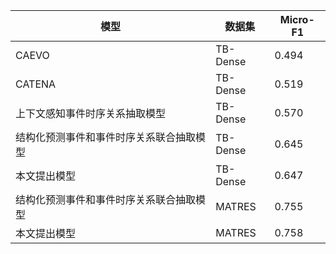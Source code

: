 | 模型                                     | 数据集   | Micro-F1 |
| ---------------------------------------- | -------- | -------- |
| CAEVO                                    | TB-Dense | 0.494    |
| CATENA                                   | TB-Dense | 0.519    |
| 上下文感知事件时序关系抽取模型           | TB-Dense | 0.570    |
| 结构化预测事件和事件时序关系联合抽取模型 | TB-Dense | 0.645    |
| 本文提出模型                             | TB-Dense | 0.647    |
| 结构化预测事件和事件时序关系联合抽取模型 | MATRES   | 0.755    |
| 本文提出模型                             | MATRES   | 0.758    |

